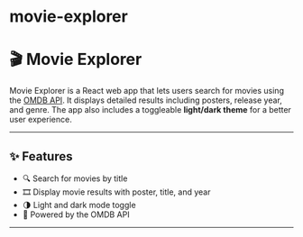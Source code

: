 # movie-explorer

# 🎬 Movie Explorer

Movie Explorer is a React web app that lets users search for movies using the [OMDB API](https://www.omdbapi.com/). It displays detailed results including posters, release year, and genre. The app also includes a toggleable **light/dark theme** for a better user experience.

---

## ✨ Features

- 🔍 Search for movies by title
- 🎞️ Display movie results with poster, title, and year
- 🌗 Light and dark mode toggle
- 📡 Powered by the OMDB API

---

